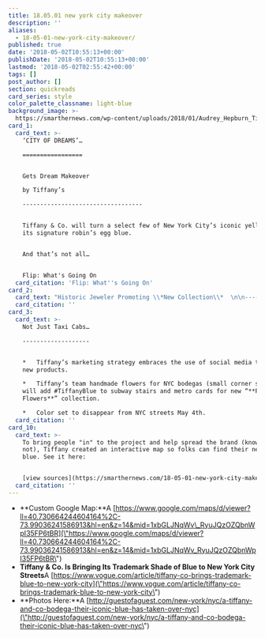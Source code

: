 ```yaml
---
title: 18.05.01 new york city makeover
description: ''
aliases:
  - 18-05-01-new-york-city-makeover/
published: true
date: '2018-05-02T10:55:13+00:00'
publishDate: '2018-05-02T10:55:13+00:00'
lastmod: '2018-05-02T02:55:42+00:00'
tags: []
post_author: []
section: quickreads
card_series: style
color_palette_classname: light-blue
background_image: >-
  https://smarthernews.com/wp-content/uploads/2018/01/Audrey_Hepburn_Tiffanys_3-360x360.jpg
card_1:
  card_text: >-
    ‘CITY OF DREAMS’…

    =================


    Gets Dream Makeover  

    by Tiffany’s

    ----------------------------------


    Tiffany & Co. will turn a select few of New York City’s iconic yellow cabs
    its signature robin’s egg blue.


    And that’s not all…


    Flip: What's Going On
  card_citation: 'Flip: What''s Going On'
card_2:
  card_text: "Historic Jeweler Promoting \\*New Collection\\*  \n\n------------------------------------------------\n\n> Inspiration for ‘**painting the town blue**‘: Holly GoLightly\n> \n> Ita\x19s a\x1C_the juxtaposition of wearing a floor length gown and a tiara while holding a paper bag with coffee and a pastry. …__**The idea that luxury doesna\x19t have to be formal**_.a\x1D\n> \n> Reed Krakoff , Tiffany & Co. Chief Artistic Officer, to Vogue"
  card_citation: ''
card_3:
  card_text: >-
    Not Just Taxi Cabs…

    -------------------


    *   Tiffany’s marketing strategy embraces the use of social media to promote
    new products.

    *   Tiffany’s team handmade flowers for NYC bodegas (small corner shops) and
    will add #TiffanyBlue to subway stairs and metro cards for new “**Paper
    Flowers**” collection.

    *   Color set to disappear from NYC streets May 4th.
  card_citation: ''
card_10:
  card_text: >-
    To bring people "in" to the project and help spread the brand (knowingly or
    not), Tiffany created an interactive map so folks can find their new pops of
    blue. See it here:


    [view sources](https://smarthernews.com/18-05-01-new-york-city-makeover/)
  card_citation: ''
---
```

*   **Custom Google Map:**A [https://www.google.com/maps/d/viewer?ll=40.730664244604164%2C-73.99036241586913&hl=en&z=14&mid=1xbGLJNqWv\_RyuJQzOZQbnWpI35FP6tBR](\"https://www.google.com/maps/d/viewer?ll=40.730664244604164%2C-73.99036241586913&hl=en&z=14&mid=1xbGLJNqWv_RyuJQzOZQbnWpI35FP6tBR\")
*   **Tiffany & Co. Is Bringing Its Trademark Shade of Blue to New York City Streets**A [https://www.vogue.com/article/tiffany-co-brings-trademark-blue-to-new-york-city](\"https://www.vogue.com/article/tiffany-co-brings-trademark-blue-to-new-york-city\")
*   **Photos Here:**A [http://guestofaguest.com/new-york/nyc/a-tiffany-and-co-bodega-their-iconic-blue-has-taken-over-nyc](\"http://guestofaguest.com/new-york/nyc/a-tiffany-and-co-bodega-their-iconic-blue-has-taken-over-nyc\")